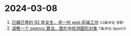 # 2024-03-08

1. [已婚已育的 92 年女生，求一份 web 前端工作](https://www.v2ex.com/t/1021662) `11条评论` `求职`
1. [请教一个 opencv 算法，图片中检测圆形对象](https://www.v2ex.com/t/1021666) `7条评论` `OpenCV`
